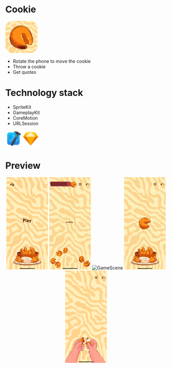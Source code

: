 # Cookie

<img src="PreviewContent/icon.png" height="100" title="Icon" alt="Icon">

- Rotate the phone to move the cookie
- Throw a cookie
- Get quotes

# Technology stack

- SpriteKit
- GameplayKit
- CoreMotion
- URLSession

<div>
<img src="https://github.com/devicons/devicon/blob/master/icons/xcode/xcode-original.svg" title="Xcode" alt="Xcode" height="50"/>
<img src="https://github.com/devicons/devicon/blob/master/icons/sketch/sketch-original.svg" title="Sketch" alt="Sketch" height="50"/>
</div>

# Preview
<div align="center">
<img src="PreviewContent/start.gif" height="288" width="130" alt="StartScene">
<img src="PreviewContent/gameLoading.gif" height="288" width="130" alt="GameScene">
<img src="PreviewContent/gameAction.gif" height="288" width="130" alt="GameScene">
<img src="PreviewContent/detail.gif" height="288" width="130" alt="DetailScene">
<img src="PreviewContent/quote.gif" height="288" width="130" alt="QuoteScene">
</div>
